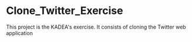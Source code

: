 # Clone_Twitter_Exercise
This project is the KADEA's exercise. It consists of cloning the Twitter web application
